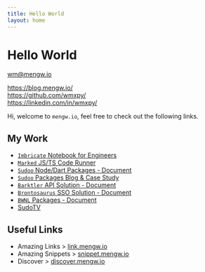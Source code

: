 ```yaml
---
title: Hello World
layout: home
---
```


# Hello World

<i class="fa fa-envelope-square fa-fw"></i> [wm@mengw.io](mailto://wm@mengw.io)  
<!-- <i class="fa fa-check-square fa-fw"></i> <https://resume.mengw.io/>   -->
<i class="fa fa-rss-square fa-fw"></i> <https://blog.mengw.io/>  
<i class="fa fa-github-square fa-fw"></i> <https://github.com/wmxpy/>  
<i class="fa fa-linkedin-square fa-fw"></i> <https://linkedin.com/in/wmxpy/>  

Hi, welcome to `mengw.io`, feel free to check out the following links.

## My Work

-   [`Imbricate` Notebook for Engineers](//imbricate.io)
-   [`Marked` JS/TS Code Runner](//marked.sudo.dog)
-   [`Sudoo` Node/Dart Packages - Document](//sudo.dog)
-   [`Sudoo` Packages Blog & Case Study](//sudo.mengw.io)
-   [`Barktler` API Solution - Document](//barktler.com)
-   [`Brontosaurus` SSO Solution - Document](//brontosaurus.land)
-   [`BWNL` Packages - Document](//bwnl.io)
-   [SudoTV](//sudo.tv)

## Useful Links

-   Amazing Links > [link.mengw.io](https://link.mengw.io)
-   Amazing Snippets > [snippet.mengw.io](https://snippet.mengw.io)
-   Discover > [discover.mengw.io](https://discover.mengw.io)
